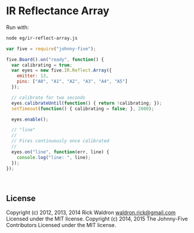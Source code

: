 <!--remove-start-->

# IR Reflectance Array





Run with:
```bash
node eg/ir-reflect-array.js
```

<!--remove-end-->

```javascript
var five = require("johnny-five");

five.Board().on("ready", function() {
  var calibrating = true;
  var eyes = new five.IR.Reflect.Array({
    emitter: 13,
    pins: ["A0", "A1", "A2", "A3", "A4", "A5"]
  });

  // calibrate for two seconds
  eyes.calibrateUntil(function() { return !calibrating; });
  setTimeout(function() { calibrating = false; }, 2000); 

  eyes.enable();

  // "line"
  //
  // Fires continuously once calibrated
  //
  eyes.on("line", function(err, line) {
    console.log("line: ", line);
  });
});


```








&nbsp;

<!--remove-start-->

## License
Copyright (c) 2012, 2013, 2014 Rick Waldron <waldron.rick@gmail.com>
Licensed under the MIT license.
Copyright (c) 2014, 2015 The Johnny-Five Contributors
Licensed under the MIT license.

<!--remove-end-->
